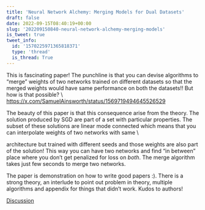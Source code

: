 ```yaml
---
title: 'Neural Network Alchemy: Merging Models for Dual Datasets'
draft: false
date: 2022-09-15T08:40:19+00:00
slug: '202209150840-neural-network-alchemy-merging-models'
is_tweet: true
tweet_info:
  id: '1570225971365818371'
  type: 'thread'
  is_thread: True
---
```




This is fascinating paper! The punchline is that you can devise algorithms to “merge” weights of two networks trained on different datasets so that the merged weights would have same performance on both the datasets!! But how is that possible? \ <https://x.com/SamuelAinsworth/status/1569719494645526529>

The beauty of this paper is that this consequence arise from the theory. The solution produced by SGD are part of a set with particular properties. The subset of these solutions are linear mode connected which means that you can interpolate weights of two networks with same \

architecture but trained with different seeds and those weights are also part of the solution! This way you can have two networks and find “in between” place where you don’t get penalized for loss on *both*. The merge algorithm takes just few seconds to merge two networks.

The paper is demonstration on how to write good papers :). There is a strong theory, an interlude to point out problem in theory, multiple algorithms and appendix for things that didn’t work. Kudos to authors!

[Discussion](https://x.com/sytelus/status/1570225971365818371)
